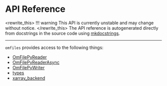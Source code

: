 # API Reference

<rewrite_this>
!!! warning
    This API is currently unstable and may change without notice.
</rewrite_this>
The API reference is autogenerated directly from docstrings in the source code using [mkdocstrings](https://mkdocstrings.github.io/).

---

`omfiles` provides access to the following things:

- [OmFilePyReader](api/reader.md)
- [OmFilePyReaderAsync](api/readerasync.md)
- [OmFilePyWriter](api/writer.md)
- [types](api/types.md)
- [xarray_backend](api/xarray.md)
